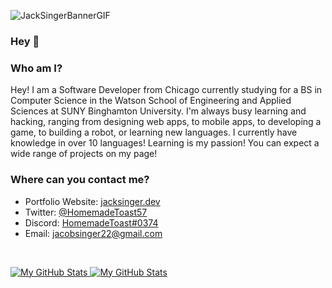 ![JackSingerBannerGIF](https://user-images.githubusercontent.com/54961512/174700426-ce99ee80-a70d-4e4c-9b84-07b84f835de0.gif)

### Hey 👋

### Who am I?
Hey! I am a Software Developer from Chicago currently studying for a BS in Computer Science in the Watson School of Engineering and Applied Sciences at SUNY Binghamton University. I'm always busy learning and hacking, ranging from designing web apps, to mobile apps, to developing a game, to building a robot, or learning new languages. I currently have knowledge in over 10 languages! Learning is my passion! You can expect a wide range of projects on my page!

### Where can you contact me?
+ Portfolio Website: [jacksinger.dev](https://jacksinger.dev)
+ Twitter: [@HomemadeToast57](https://twitter.com/homemadetoast57)
+ Discord: [HomemadeToast#0374](https://discord.com/users/HomemadeToast#0374)
+ Email: [jacobsinger22@gmail.com](mailto:jacobsinger22@gmail.com)

<p>&nbsp;</p>

<a href="https://github.com/HomemadeToast57#gh-light-mode-only">
  <img src="https://github-readme-stats.vercel.app/api?username=HomemadeToast57&show_icons=true&theme=light#gh-light-mode-only" alt="My GitHub Stats" />
</a>

<a href="https://github.com/HomemadeToast57#gh-dark-mode-only">
  <img src="https://github-readme-stats.vercel.app/api?username=HomemadeToast57&show_icons=true&theme=dark#gh-dark-mode-only" alt="My GitHub Stats" />
</a>

